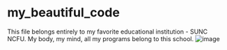 # my_beautiful_code
This file belongs entirely to my favorite educational institution - SUNC NCFU. My body, my mind, all my programs belong to this school.
![image](https://user-images.githubusercontent.com/91934759/136336196-f413879f-21e1-41a7-abd4-36e1bee8db08.png)
